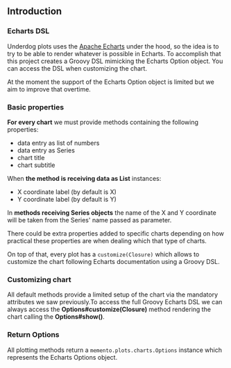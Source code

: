 ## Introduction

### Echarts DSL

Underdog plots uses the [Apache Echarts](https://echarts.apache.org) under the hood, so the idea is to try to be able to render whatever is possible in Echarts. To accomplish that this project creates a Groovy DSL mimicking the Echarts Option object. You can access the DSL when customizing the chart.

At the moment the support of the Echarts Option object is limited but we aim to improve that overtime.

### Basic properties
**For every chart** we must provide methods containing the following properties:

- data entry as list of numbers
- data entry as Series
- chart title
- chart subtitle

When **the method is receiving data as List** instances:

- X coordinate label (by default is X)
- Y coordinate label (by default is Y)

In **methods receiving Series objects** the name of the X and Y coordinate will be taken from the Series' name passed as parameter.

There could be extra properties added to specific charts depending on how practical these properties are when dealing which that type of charts.

On top of that, every plot has a `customize(Closure)` which allows to customize the chart following Echarts documentation using a Groovy DSL.

### Customizing chart

All default methods provide a limited setup of the chart via the mandatory attributes we saw previously.To access the full Groovy Echarts DSL we can always access the **Options#customize(Closure)** method rendering the chart calling the **Options#show()**.

### Return Options

All plotting methods return a `memento.plots.charts.Options` instance which represents the Echarts Options object.